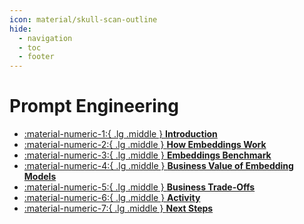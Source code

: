 ```yaml
---
icon: material/skull-scan-outline
hide:
  - navigation
  - toc
  - footer
---
```


# Prompt Engineering



<div class="grid cards" markdown>

- [ :material-numeric-1:{ .lg .middle } __Introduction__](intro.md)
- [ :material-numeric-2:{ .lg .middle } __How Embeddings Work__](coordinates.md) 
- [ :material-numeric-3:{ .lg .middle } __Embeddings Benchmark__](benchmark.md) 
- [ :material-numeric-4:{ .lg .middle } __Business Value of Embedding Models__](business-value.md) 
- [ :material-numeric-5:{ .lg .middle } __Business Trade-Offs__](tradeoffs.md)  
- [ :material-numeric-6:{ .lg .middle } __Activity__](activity.md)
- [ :material-numeric-7:{ .lg .middle } __Next Steps__](next-steps.md) 

</div>